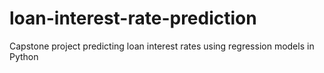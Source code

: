 # loan-interest-rate-prediction
Capstone project predicting loan interest rates using regression models in Python
